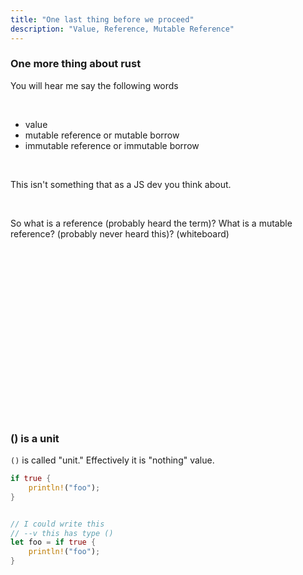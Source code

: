 ```yaml
---
title: "One last thing before we proceed"
description: "Value, Reference, Mutable Reference"
---
```


### One more thing about rust
You will hear me say the following words

<br />

* value
* mutable reference or mutable borrow
* immutable reference or immutable borrow

<br />

This isn't something that as a JS dev you think about.

<br />

So what is a reference (probably heard the term)?
What is a mutable reference? (probably never heard this)?
(whiteboard)

<br />
<br />
<br />
<br />
<br />
<br />
<br />
<br />
<br />
<br />
<br />
<br />
<br />
<br />
<br />
<br />

### () is a unit
`()` is called "unit."  Effectively it is "nothing" value.

```rust
if true {
    println!("foo");
}


// I could write this
// --v this has type ()
let foo = if true {
    println!("foo");
}
```

<br />
<br />
<br />
<br />
<br />
<br />
<br />
<br />
<br />
<br />
<br />
<br />
<br />
<br />
<br />
<br />


